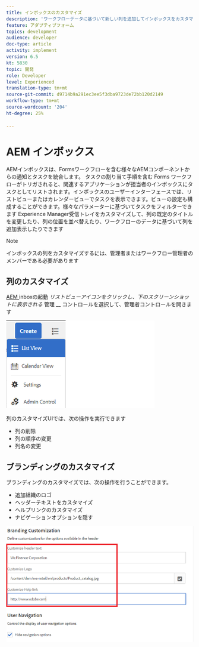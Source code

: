 ```yaml
---
title: インボックスのカスタマイズ
description: 'ワークフローデータに基づいて新しい列を追加してインボックスをカスタマイズする '
feature: アダプティブフォーム
topics: development
audience: developer
doc-type: article
activity: implement
version: 6.5
kt: 5830
topic: 開発
role: Developer
level: Experienced
translation-type: tm+mt
source-git-commit: d9714b9a291ec3ee5f3dba9723de72bb120d2149
workflow-type: tm+mt
source-wordcount: '204'
ht-degree: 25%

---
```


# AEM インボックス

AEMインボックスは、Formsワークフローを含む様々なAEMコンポーネントからの通知とタスクを統合します。 タスクの割り当て手順を含む Forms ワークフローがトリガされると、関連するアプリケーションが担当者のインボックスにタスクとしてリストされます。インボックスのユーザーインターフェースでは、リストビューまたはカレンダービューでタスクを表示できます。ビューの設定も構成することができます。様々なパラメーターに基づいてタスクをフィルターできます
Experience Manager受信トレイをカスタマイズして、列の既定のタイトルを変更したり、列の位置を並べ替えたり、ワークフローのデータに基づいて列を追加表示したりできます


>[!NOTE]
>
>インボックスの列をカスタマイズするには、管理者またはワークフロー管理者のメンバーである必要があります

## 列のカスタマイズ

[AEM ](http://localhost:4502/aem/inbox)
inboxの起動 _リストビューアイコンをクリックし、下のスクリーンショットに表示される_ 管理 __ コントロールを選択して、管理者コントロールを開きます

![admin-control](assets/open-customization.png)

列のカスタマイズUIでは、次の操作を実行できます

* 列の削除
* 列の順序の変更
* 列名の変更

## ブランディングのカスタマイズ

ブランディングのカスタマイズでは、次の操作を行うことができます。

* 追加組織のロゴ
* ヘッダーテキストをカスタマイズ
* ヘルプリンクのカスタマイズ
* ナビゲーションオプションを隠す

![inbox-branding](assets/branding-customization.PNG)
